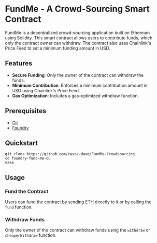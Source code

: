 # FundMe - A Crowd-Sourcing Smart Contract

FundMe is a decentralized crowd-sourcing application built on Ethereum using Solidity. This smart contract allows users to contribute funds, which only the contract owner can withdraw. The contract also uses Chainlink's Price Feed to set a minimum funding amount in USD.

## Features

- **Secure Funding**: Only the owner of the contract can withdraw the funds.
- **Minimum Contribution**: Enforces a minimum contribution amount in USD using Chainlink's Price Feed.
- **Gas Optimization**: Includes a gas-optimized withdraw function.

## Prerequisites

- [Git](https://git-scm.com/book/en/v2/Getting-Started-Installing-Git)
- [Foundry](https://getfoundry.sh/)


## Quickstart

```
git clone https://github.com/rasta-dave/FundMe-Crowdsourcing
cd foundry-fund-me-cu
make
```


## Usage

### Fund the Contract

Users can fund the contract by sending ETH directly to it or by calling the `fund` function.

### Withdraw Funds

Only the owner of the contract can withdraw funds using the `withdraw` or `cheaperWithdraw` function.

